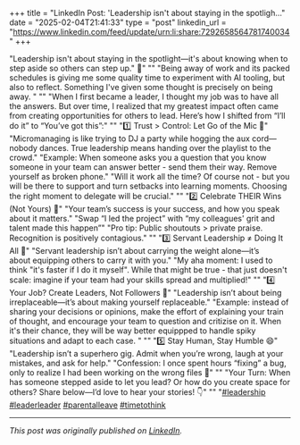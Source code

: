 +++
title = "LinkedIn Post: 'Leadership isn't about staying in the spotligh..."
date = "2025-02-04T21:41:33"
type = "post"
linkedin_url = "https://www.linkedin.com/feed/update/urn:li:share:7292658564781740034"
+++

"Leadership isn't about staying in the spotlight—it's about knowing when to step aside so others can step up." 🌟"
""
"Being away of work and its packed schedules is giving me some quality time to experiment with AI tooling, but also to reflect. Something I've given some thought is precisely on being away. "
""
"When I first became a leader, I thought my job was to have all the answers. But over time, I realized that my greatest impact often came from creating opportunities for others to lead. Here’s how I shifted from “I’ll do it” to “You’ve got this”:"
""
"1️⃣ Trust > Control: Let Go of the Mic 🎤"
"Micromanaging is like trying to DJ a party while hogging the aux cord—nobody dances. True leadership means handing over the playlist to the crowd."
"Example: When someone asks you a question that you know someone in your team can answer better - send them their way. Remove yourself as broken phone."
"Will it work all the time? Of course not - but you will be there to support and turn setbacks into learning moments. Choosing the right moment to delegate will be crucial."
""
"2️⃣ Celebrate THEIR Wins (Not Yours) 🎉"
"Your team’s success is your success, and how you speak about it matters."
"Swap “I led the project” with “my colleagues' grit and talent made this happen”"
"Pro tip: Public shoutouts > private praise. Recognition is positively contagious."
""
"3️⃣ Servant Leadership ≠ Doing It All 🤝"
"Servant leadership isn’t about carrying the weight alone—it’s about equipping others to carry it with you."
"My aha moment: I used to think "it's faster if I do it myself". While that might be true - that just doesn't scale: imagine if your team had your skills spread and multiplied!"
""
"4️⃣ Your Job? Create Leaders, Not Followers 🌱"
"Leadership isn’t about being irreplaceable—it’s about making yourself replaceable."
"Example: instead of sharing your decisions or opinions, make the effort of explaining your train of thought, and encourage your team to question and critizise on it. When it's their chance, they will be way better equippped to handle spiky situations and adapt to each case. "
""
"5️⃣ Stay Human, Stay Humble 😄"
"Leadership isn’t a superhero gig. Admit when you’re wrong, laugh at your mistakes, and ask for help."
"Confession: I once spent hours “fixing” a bug, only to realize I had been working on the wrong files 🤦"
""
"Your Turn: When has someone stepped aside to let you lead? Or how do you create space for others? Share below—I’d love to hear your stories! 👇"
""
"[#leadership](https://www.linkedin.com/feed/hashtag/leadership) [#leaderleader](https://www.linkedin.com/feed/hashtag/leaderleader) [#parentalleave](https://www.linkedin.com/feed/hashtag/parentalleave) [#timetothink](https://www.linkedin.com/feed/hashtag/timetothink)

---

*This post was originally published on [LinkedIn](https://www.linkedin.com/in/adrianmoreno/recent-activity/all/).*